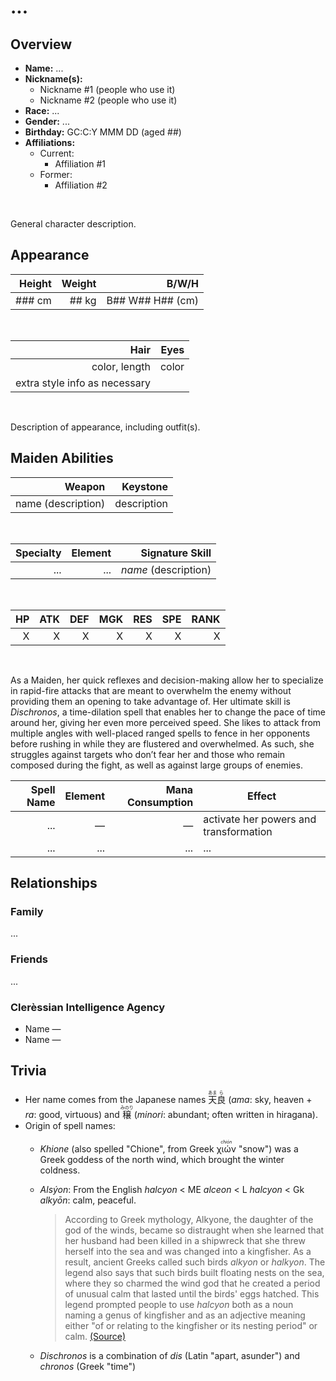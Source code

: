 # ...

## Overview

- **Name:** ...
- **Nickname(s):**
  - Nickname \#1 (people who use it)
  - Nickname \#2 (people who use it)
- **Race:** ...
- **Gender:** ...
- **Birthday:** GC:C:Y MMM DD (aged \#\#)
- **Affiliations:**
  - Current:
    - Affiliation \#1
  - Former:
    - Affiliation \#2

&nbsp;

General character description.

## Appearance

|    Height |  Weight |                  B/W/H |
| --------: | ------: | ---------------------: |
| \#\#\# cm | \#\# kg | B\#\# W\#\# H\#\# (cm) |

&nbsp;

|                          Hair |  Eyes |
| ----------------------------: | ----: |
|                 color, length | color |
| extra style info as necessary |       |

&nbsp;

Description of appearance, including outfit(s).

## Maiden Abilities

|             Weapon |    Keystone |
| -----------------: | ----------: |
| name (description) | description |

&nbsp;

| Specialty | Element |       Signature Skill |
| --------: | ------: | -------------------: |
|       ... |     ... | *name* (description) |

&nbsp;

|   HP |  ATK |  DEF |  MGK |  RES |  SPE | RANK |
| ---: | ---: | ---: | ---: | ---: | ---: | ---: |
|    X |    X |    X |    X |    X |    X |    X |

&nbsp;

As a Maiden, her quick reflexes and decision-making allow her to specialize in rapid-fire attacks that are meant to overwhelm the enemy without providing them an opening to take advantage of. Her ultimate skill is *Dischronos*, a time-dilation spell that enables her to change the pace of time around her, giving her even more perceived speed. She likes to attack from multiple angles with well-placed ranged spells to fence in her opponents before rushing in while they are flustered and overwhelmed. As such, she struggles against targets who don’t fear her and those who remain composed during the fight, as well as against large groups of enemies.

| Spell Name | Element | Mana Consumption | Effect                                 |
| ---------: | ------: | ---------------: | -------------------------------------- |
|        ... |       — |                — | activate her powers and transformation |
|        ... |     ... |              ... | ...                                    |

## Relationships

### Family

...

### Friends

...


### Clerèssian Intelligence Agency

- Name — 
- Name — 

## Trivia

- Her name comes from the Japanese names <ruby><rb>天</rb><rt>あま</rt><rb>良</rb><rt>ら</rt></ruby> (*ama*: sky, heaven + *ra*: good, virtuous) and <ruby><rb>穣</rb><rt>みのり</rt></ruby> (*minori*: abundant; often written in hiragana).
- Origin of spell names:
  - *Khione* (also spelled "Chione", from Greek <ruby><rb>χιών</rb><rt>*chión*</rt></ruby> "snow") was a Greek goddess of the north wind, which brought the winter coldness.
  - *Alsýon*: From the English *halcyon* < ME *alceon* < L *halcyon* < Gk *alkyōn*: calm, peaceful.
    > According to Greek mythology, Alkyone, the daughter of the god of the winds, became so distraught when she learned that her husband had been killed in a shipwreck that she threw herself into the sea and was changed into a kingfisher. As a result, ancient Greeks called such birds *alkyon* or *halkyon*. The legend also says that such birds built floating nests on the sea, where they so charmed the wind god that he created a period of unusual calm that lasted until the birds' eggs hatched. This legend prompted people to use *halcyon* both as a noun naming a genus of kingfisher and as an adjective meaning either "of or relating to the kingfisher or its nesting period" or calm. [(Source)](https://www.merriam-webster.com/dictionary/halcyon)

  - *Dischronos* is a combination of *dis* (Latin "apart, asunder") and *chronos* (Greek "time")
